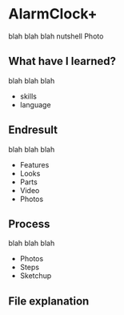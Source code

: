 # AlarmClock+
blah blah blah nutshell
Photo

## What have I learned?
blah blah blah
- skills
- language

## Endresult
blah blah blah
- Features
- Looks
- Parts
- Video
- Photos

## Process
blah blah blah
- Photos
- Steps
- Sketchup

## File explanation
